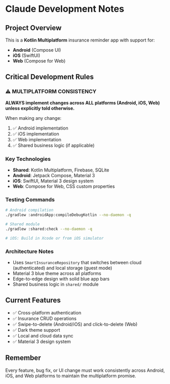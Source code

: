 # Claude Development Notes

## Project Overview
This is a **Kotlin Multiplatform** insurance reminder app with support for:
- **Android** (Compose UI)
- **iOS** (SwiftUI)
- **Web** (Compose for Web)

## Critical Development Rules

### ⚠️ MULTIPLATFORM CONSISTENCY
**ALWAYS implement changes across ALL platforms (Android, iOS, Web) unless explicitly told otherwise.**

When making any change:
1. ✅ Android implementation
2. ✅ iOS implementation
3. ✅ Web implementation
4. ✅ Shared business logic (if applicable)

### Key Technologies
- **Shared**: Kotlin Multiplatform, Firebase, SQLite
- **Android**: Jetpack Compose, Material 3
- **iOS**: SwiftUI, Material 3 design system
- **Web**: Compose for Web, CSS custom properties

### Testing Commands
```bash
# Android compilation
./gradlew :androidApp:compileDebugKotlin --no-daemon -q

# Shared module
./gradlew :shared:check --no-daemon -q

# iOS: Build in Xcode or from iOS simulator
```

### Architecture Notes
- Uses `SmartInsuranceRepository` that switches between cloud (authenticated) and local storage (guest mode)
- Material 3 blue theme across all platforms
- Edge-to-edge design with solid blue app bars
- Shared business logic in `shared/` module

## Current Features
- ✅ Cross-platform authentication
- ✅ Insurance CRUD operations
- ✅ Swipe-to-delete (Android/iOS) and click-to-delete (Web)
- ✅ Dark theme support
- ✅ Local and cloud data sync
- ✅ Material 3 design system

## Remember
Every feature, bug fix, or UI change must work consistently across Android, iOS, and Web platforms to maintain the multiplatform promise.